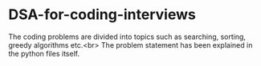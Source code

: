 # DSA-for-coding-interviews
The coding problems are divided into topics such as searching, sorting, greedy algorithms etc.<br\>
The problem statement has been explained in the python files itself. <br/>
